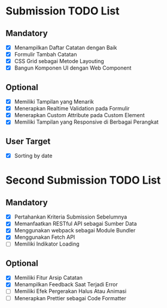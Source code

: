 # Submission TODO List

## Mandatory

- [x] Menampilkan Daftar Catatan dengan Baik
- [x] Formulir Tambah Catatan
- [x] CSS Grid sebagai Metode Layouting
- [x] Bangun Komponen UI dengan Web Component

## Optional

- [x] Memiliki Tampilan yang Menarik
- [x] Menerapkan Realtime Validation pada Formulir
- [x] Menerapkan Custom Attribute pada Custom Element
- [x] Memiliki Tampilan yang Responsive di Berbagai Perangkat

## User Target

- [x] Sorting by date

# Second Submission TODO List

## Mandatory

- [x] Pertahankan Kriteria Submission Sebelumnya
- [x] Memanfaatkan RESTful API sebagai Sumber Data
- [x] Menggunakan webpack sebagai Module Bundler
- [x] Menggunakan Fetch API
- [ ] Memiliki Indikator Loading

## Optional

- [x] Memiliki Fitur Arsip Catatan
- [x] Menampilkan Feedback Saat Terjadi Error
- [ ] Memiliki Efek Pergerakan Halus Atau Animasi
- [ ] Menerapkan Prettier sebagai Code Formatter